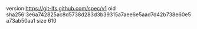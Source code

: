 version https://git-lfs.github.com/spec/v1
oid sha256:3e6a742825ac8d5738d283d3b39315a7aee6e5aad7d42b738e60e5a73ab50aa1
size 610
